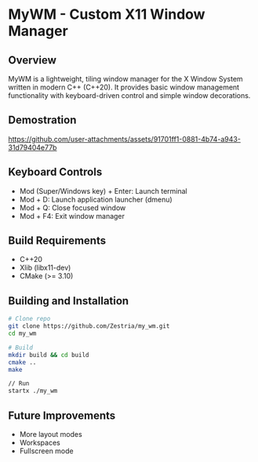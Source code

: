 # MyWM - Custom X11 Window Manager

## Overview

MyWM is a lightweight, tiling window manager for the X Window System written in modern C++ (C++20). It provides basic window management functionality with keyboard-driven control and simple window decorations.

## Demostration

https://github.com/user-attachments/assets/91701ff1-0881-4b74-a943-31d79404e77b

## Keyboard Controls

- Mod (Super/Windows key) + Enter: Launch terminal
- Mod + D: Launch application launcher (dmenu)
- Mod + Q: Close focused window
- Mod + F4: Exit window manager

## Build Requirements
- C++20
- Xlib (libx11-dev)
- CMake (>= 3.10)

## Building and Installation

```bash
# Clone repo
git clone https://github.com/Zestria/my_wm.git
cd my_wm

# Build
mkdir build && cd build
cmake ..
make

// Run
startx ./my_wm
```

## Future Improvements
- More layout modes
- Workspaces
- Fullscreen mode

